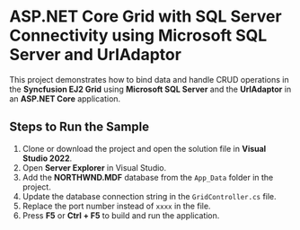 # ASP.NET Core Grid with SQL Server Connectivity using Microsoft SQL Server and UrlAdaptor

This project demonstrates how to bind data and handle CRUD operations in the **Syncfusion EJ2 Grid** using **Microsoft SQL Server** and the **UrlAdaptor** in an **ASP.NET Core** application.

## Steps to Run the Sample

1. Clone or download the project and open the solution file in **Visual Studio 2022**.
2. Open **Server Explorer** in Visual Studio.
3. Add the **NORTHWND.MDF** database from the `App_Data` folder in the project.
4. Update the database connection string in the `GridController.cs` file.
5. Replace the port number instead of `xxxx` in the file.
6. Press **F5** or **Ctrl + F5** to build and run the application.